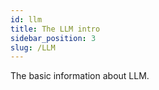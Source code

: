 ```yaml
---
id: llm
title: The LLM intro
sidebar_position: 3
slug: /LLM
---
```

The basic information about LLM.